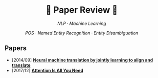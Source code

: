 # <h1 align="center">:star2: Paper Review :star2:</h1>
  
<p align=center><i> NLP · Machine Learning </i></p>  
<p align=center><i> POS · Named Entity Recognition · Entity Disambiguation </i></p>  
  
## Papers  
* \[2014/09\] [**Neural machine translation by jointly learning to align and translate**](https://github.com/SoMinHyung/Paper-Review/blob/main/Review/Neural%20machine%20translation%20by%20jointly%20learning%20to%20align%20and%20translate.md)    
* \[2017/12\] [**Attention Is All You Need**](https://github.com/SoMinHyung/Paper-Review/blob/main/Review/Attention%20is%20all%20you%20need.md)    



